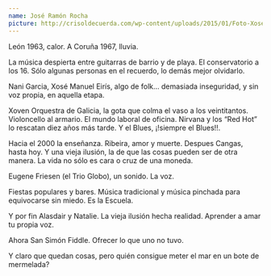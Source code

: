 ```yaml
---
name: José Ramón Rocha
picture: http://crisoldecuerda.com/wp-content/uploads/2015/01/Foto-Xose-rOCHA.jpg
---
```


León 1963, calor. A Coruña 1967, lluvia.

La música despierta entre guitarras de barrio y de playa. El conservatorio a los 16. Sólo algunas personas en el recuerdo, lo demás mejor olvidarlo.

Nani Garcia, Xosé Manuel Eirís, algo de folk… demasiada inseguridad, y sin voz propia, en aquella etapa.

Xoven Orquestra de Galicia, la gota que colma el vaso a los veintitantos. Violoncello al armario. El mundo laboral de oficina. Nirvana y los “Red Hot” lo rescatan diez años más tarde. Y el Blues, ¡!siempre el Blues!!.

Hacia el 2000 la enseñanza. Ribeira, amor y muerte. Despues Cangas, hasta hoy. Y una vieja ilusión, la de que las cosas pueden ser de otra manera. La vida no sólo es cara o cruz de una moneda.

Eugene Friesen (el Trio Globo), un sonido. La voz.

Fiestas populares y bares. Música tradicional y música pinchada para equivocarse sin miedo. Es la Escuela.

Y por fin Alasdair y Natalie. La vieja ilusión hecha realidad. Aprender a amar tu propia voz.

Ahora San Simón Fiddle. Ofrecer lo que uno no tuvo.

Y claro que quedan cosas, pero quién consigue meter el mar en un bote de mermelada?
